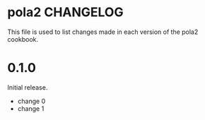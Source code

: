 # pola2 CHANGELOG

This file is used to list changes made in each version of the pola2 cookbook.

# 0.1.0

Initial release.

- change 0
- change 1

